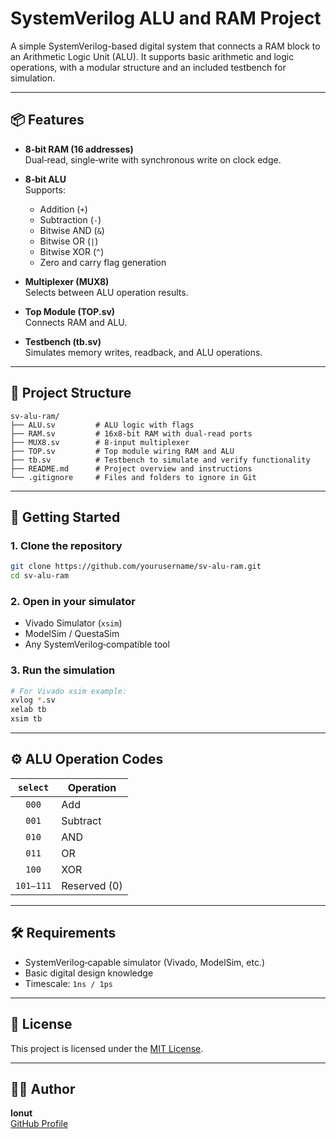 # SystemVerilog ALU and RAM Project

A simple SystemVerilog-based digital system that connects a RAM block to an Arithmetic Logic Unit (ALU). It supports basic arithmetic and logic operations, with a modular structure and an included testbench for simulation.

---

## 📦 Features

- **8‑bit RAM (16 addresses)**  
  Dual‑read, single‑write with synchronous write on clock edge.

- **8‑bit ALU**  
  Supports:  
  - Addition (`+`)  
  - Subtraction (`-`)  
  - Bitwise AND (`&`)  
  - Bitwise OR (`|`)  
  - Bitwise XOR (`^`)  
  - Zero and carry flag generation

- **Multiplexer (MUX8)**  
  Selects between ALU operation results.

- **Top Module (TOP.sv)**  
  Connects RAM and ALU.

- **Testbench (tb.sv)**  
  Simulates memory writes, readback, and ALU operations.

---

## 📁 Project Structure

```
sv-alu-ram/
├── ALU.sv         # ALU logic with flags
├── RAM.sv         # 16x8‑bit RAM with dual‑read ports
├── MUX8.sv        # 8‑input multiplexer
├── TOP.sv         # Top module wiring RAM and ALU
├── tb.sv          # Testbench to simulate and verify functionality
├── README.md      # Project overview and instructions
└── .gitignore     # Files and folders to ignore in Git
```

---

## 🚀 Getting Started

### 1. Clone the repository
```bash
git clone https://github.com/yourusername/sv-alu-ram.git
cd sv-alu-ram
```

### 2. Open in your simulator
- Vivado Simulator (`xsim`)
- ModelSim / QuestaSim
- Any SystemVerilog‑compatible tool

### 3. Run the simulation
```bash
# For Vivado xsim example:
xvlog *.sv
xelab tb
xsim tb
```

---

## ⚙️ ALU Operation Codes

| `select` | Operation     |
|:--------:|---------------|
| `000`    | Add           |
| `001`    | Subtract      |
| `010`    | AND           |
| `011`    | OR            |
| `100`    | XOR           |
| `101–111`| Reserved (0)  |

---

## 🛠 Requirements

- SystemVerilog‑capable simulator (Vivado, ModelSim, etc.)
- Basic digital design knowledge
- Timescale: `1ns / 1ps`

---


## 📄 License

This project is licensed under the [MIT License](https://opensource.org/licenses/MIT).

---

## 🙋‍♂️ Author

**Ionut**  
[GitHub Profile](https://github.com/andreiionutcaena)  
